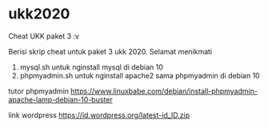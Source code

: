 # ukk2020
Cheat UKK paket 3 :v

Berisi skrip cheat untuk paket 3 ukk 2020. Selamat menikmati

1. mysql.sh untuk nginstall mysql di debian 10
2. phpmyadmin.sh untuk nginstall apache2 sama phpmyadmin di debian 10 

tutor phpmyadmin
https://www.linuxbabe.com/debian/install-phpmyadmin-apache-lamp-debian-10-buster

link wordpress
https://id.wordpress.org/latest-id_ID.zip
